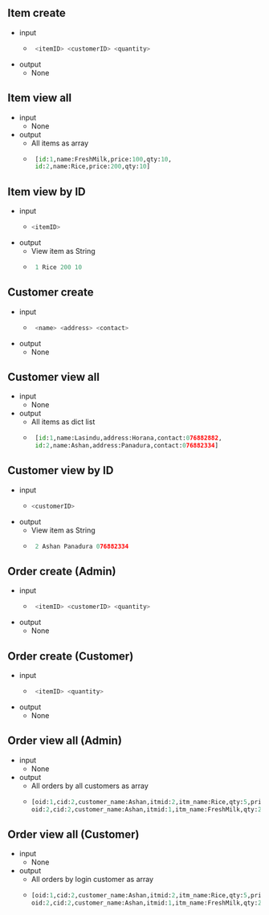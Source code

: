 

## Item create

- input
  - ```python
     <itemID> <customerID> <quantity>
- output
  - None


## Item view all

- input
  - None
- output
  - All items as array
  - ```python
     [id:1,name:FreshMilk,price:100,qty:10, 
     id:2,name:Rice,price:200,qty:10]
    ```



## Item view by ID

- input
   - ```python
     <itemID>
- output
  - View item as String
  - ```python
     1 Rice 200 10
    ```

## Customer create

- input
  - ```python
     <name> <address> <contact>
- output
  - None

## Customer view all

- input
  - None
- output
  - All items as dict list
  - ```python
     [id:1,name:Lasindu,address:Horana,contact:076882882,
     id:2,name:Ashan,address:Panadura,contact:076882334]
    ```

## Customer view by ID

- input
   - ```python
     <customerID>
- output
  - View item as String
  - ```python
     2 Ashan Panadura 076882334
    ```


## Order create (Admin)

- input
  - ```python
     <itemID> <customerID> <quantity>
- output
  - None

## Order create (Customer)

- input
  - ```python
     <itemID> <quantity>
- output
  - None

## Order view all (Admin)

- input
  - None
- output
  - All orders by all customers as array
  - ```python
    [oid:1,cid:2,customer_name:Ashan,itmid:2,itm_name:Rice,qty:5,price:200,total:1000,
    oid:2,cid:2,customer_name:Ashan,itmid:1,itm_name:FreshMilk,qty:2,price:100,total:200]
    ```


## Order view all (Customer)

- input
  - None
- output
  - All orders by login customer as array
  - ```python
    [oid:1,cid:2,customer_name:Ashan,itmid:2,itm_name:Rice,qty:5,price:200,total:1000,
    oid:2,cid:2,customer_name:Ashan,itmid:1,itm_name:FreshMilk,qty:2,price:100,total:200]
    ```

<!-- ## Customer view all

- input
  - None
- output
  - All items as dict list
  - ```python
     [{"name":"<name>"}]
    ``` -->